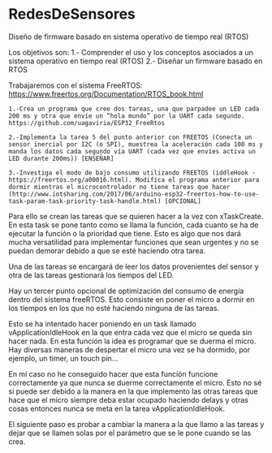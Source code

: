 # RedesDeSensores

Diseño de firmware basado en sistema operativo de tiempo real (RTOS) 

Los objetivos son:
    1.- Comprender el uso y los conceptos asociados a un sistema operativo en tiempo real (RTOS)
    2.- Diseñar un firmware basado en RTOS


Trabajaremos con el sistema FreeRTOS: https://www.freertos.org/Documentation/RTOS_book.html 

    1.-Crea un programa que cree dos tareas, una que parpadee un LED cada 200 ms y otra que envíe un “hola mundo” por la UART cada segundo. https://github.com/uagaviria/ESP32_FreeRtos 
    
    2.-Implementa la tarea 5 del punto anterior con FREETOS (Conecta un sensor inercial por I2C (o SPI), muestrea la aceleración cada 100 ms y manda los datos cada segundo vía UART (cada vez que envíes activa un LED durante 200ms)) [ENSEÑAR]
    
    3.-Investiga el modo de bajo consumo utilizando FREETOS (iddleHook - https://freertos.org/a00016.html). Modifica el programa anterior para dormir mientras el microcontrolador no tiene tareas que hacer (http://www.iotsharing.com/2017/06/arduino-esp32-freertos-how-to-use-task-param-task-priority-task-handle.html) [OPCIONAL] 

Para ello se crean las tareas que se quieren hacer a la vez con xTaskCreate. En esta task se pone tanto como se llama la función, cada cuanto se ha de ejecutar la función o la prioridad que tiene. Esto es algo que nos dará mucha versatilidad para implementar funciones que sean urgentes y no se puedan demorar debido a que se esté haciendo otra tarea. 

Una de las tareas se encargará de leer los datos provenientes del sensor y otra de las tareas gestionará los tiempos del LED. 

Hay un tercer punto opcional de optimización del consumo de energía dentro del sistema freeRTOS. Esto consiste en poner el micro a dormir en los tiempos en los que no esté haciendo ninguna de las tareas.

Esto se ha intentado hacer poniendo en un task llamado vApplicationIdleHook en la que entra cada vez que el micro se queda sin hacer nada. En esta función la idea es programar que se duerma el micro. Hay diversas maneras de despertar el micro una vez se ha dormido, por ejemplo, un timer, un touch pin…

En mi caso no he conseguido hacer que esta función funcione correctamente ya que nunca se duerme correctamente el micro. Esto no sé si puede ser debido a la manera en la que implemento las otras tareas que hace que el micro siempre deba estar ocupado haciendo delays y otras cosas entonces nunca se meta en la tarea vApplicationIdleHook.

El siguiente paso es probar a cambiar la manera a la que llamo a las tareas y dejar que se llamen solas por el parámetro que se le pone cuando se las crea. 
